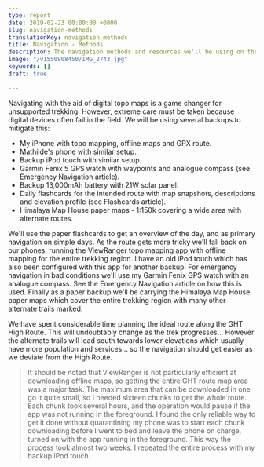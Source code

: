 ```yaml
---
type: report
date: 2019-02-23 00:00:00 +0000
slug: navigation-methods
translationKey: navigation-methods
title: Navigation - Methods
description: The navigation methods and resources we'll be using on the trek.
image: "/v1550908450/IMG_2743.jpg"
keywords: []
draft: true

---
```

Navigating with the aid of digital topo maps is a game changer for unsupported trekking. However, extreme care must be taken because digital devices often fail in the field. We will be using several backups to mitigate this:

* My iPhone with topo mapping, offline maps and GPX route.
* Mathilde's phone with similar setup.
* Backup iPod touch with similar setup.
* Garmin Fenix 5 GPS watch with waypoints and analogue compass (see Emergency Navigation article).
* Backup 13,000mAh battery with 21W solar panel.
* Daily flashcards for the intended route with map snapshots, descriptions and elevation profile (see Flashcards article).
* Himalaya Map House paper maps - 1:150k covering a wide area with alternate routes.

We'll use the paper flashcards to get an overview of the day, and as primary navigation on simple days. As the route gets more tricky we'll fall back on our phones, running the ViewRanger topo mapping app with offline mapping for the entire trekking region. I have an old iPod touch which has also been configured with this app for another backup. For emergency navigation in bad conditions we'll use my Garmin Fenix GPS watch with an analogue compass. See the Emergency Navigation article on how this is used. Finally as a paper backup we'll be carrying the Himalaya Map House paper maps which cover the entire trekking region with many other alternate trails marked.

We have spent considerable time planning the ideal route along the GHT High Route. This will undoubtably change as the trek progresses... However the alternate trails will lead south towards lower elevations which usually have more population and services... so the navigation should get easier as we deviate from the High Route.

> It should be noted that ViewRanger is not particularly efficient at downloading offline maps, so getting the entire GHT route map area was a major task. The maximum area that can be downloaded in one go it quite small, so I needed sixteen chunks to get the whole route. Each chunk took several hours, and the operation would pause if the app was not running in the foreground. I found the only reliable way to get it done without quarantining my phone was to start each chunk downloading before I went to bed and leave the phone on charge, turned on with the app running in the foreground. This way the process took almost two weeks. I repeated the entire process with my backup iPod touch.